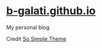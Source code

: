 # [b-galati.github.io](http://b-galati.github.io)

My personal blog

Credit [So Simple Theme](https://github.com/mmistakes/so-simple-theme/)

